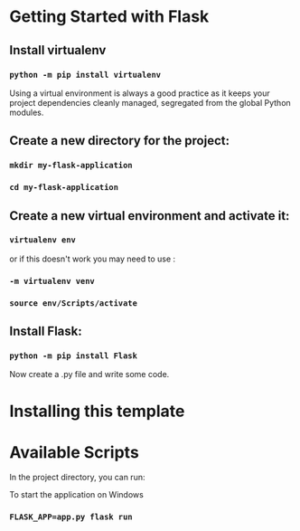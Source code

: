 # Getting Started with Flask

## Install virtualenv

### `python -m pip install virtualenv`

Using a virtual environment is always a good practice as it keeps your project dependencies cleanly managed, segregated from the global Python modules.

## Create a new directory for the project:
### `mkdir my-flask-application`
### `cd my-flask-application`

## Create a new virtual environment and activate it:
### `virtualenv env`
or if this doesn't work you may need to use :
### `-m virtualenv venv`
### `source env/Scripts/activate`

## Install Flask:
### `python -m pip install Flask`

Now create a .py file and write some code.

# Installing this template


# Available Scripts

In the project directory, you can run:

To start the application on Windows
### `FLASK_APP=app.py flask run`


